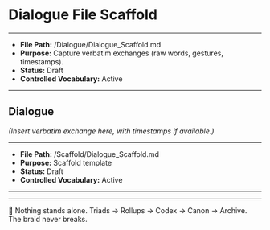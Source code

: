 # Dialogue File Scaffold

---
- **File Path:** /Dialogue/Dialogue_Scaffold.md
- **Purpose:** Capture verbatim exchanges (raw words, gestures, timestamps).
- **Status:** Draft
- **Controlled Vocabulary:** Active
---

## Dialogue
*(Insert verbatim exchange here, with timestamps if available.)*

---
- **File Path:** /Scaffold/Dialogue_Scaffold.md
- **Purpose:** Scaffold template
- **Status:** Draft
- **Controlled Vocabulary:** Active
---

---
🌌 Nothing stands alone.
Triads → Rollups → Codex → Canon → Archive.
The braid never breaks.

